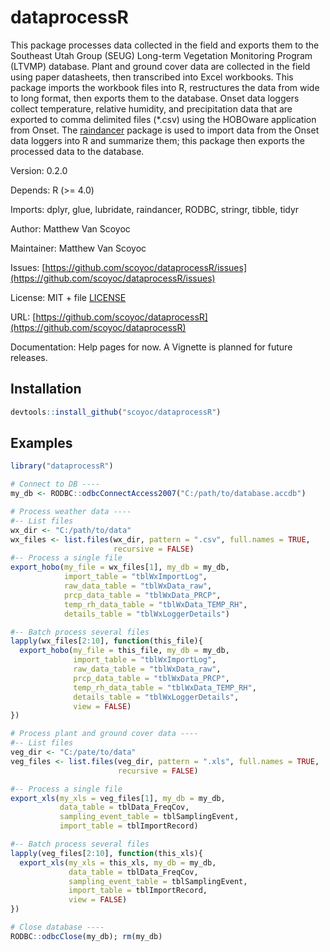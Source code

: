 # dataprocessR

This package processes data collected in the field and exports them to the Southeast Utah Group (SEUG) Long-term Vegetation Monitoring Program (LTVMP) database. 
Plant and ground cover data are collected in the field using paper datasheets, then transcribed into Excel workbooks. 
This package imports the workbook files into R, restructures the data from wide to long format, then exports them to the database.
Onset data loggers collect temperature, relative humidity, and precipitation data that are exported to comma delimited files (*.csv) using the HOBOware application from Onset. 
The [raindancer](https://github.com/scoyoc/raindancer) package is used to import data from the Onset data loggers into R and summarize them; this package then exports the processed data to the database.

Version: 0.2.0

Depends: R (>= 4.0)

Imports: dplyr, glue, lubridate, raindancer, RODBC, stringr, tibble, tidyr

Author: Matthew Van Scoyoc

Maintainer: Matthew Van Scoyoc

Issues: [https://github.com/scoyoc/dataprocessR/issues](https://github.com/scoyoc/dataprocessR/issues)

License: MIT + file [LICENSE](https://github.com/scoyoc/dataprocessR/blob/master/LICENSE.md)

URL: [https://github.com/scoyoc/dataprocessR](https://github.com/scoyoc/dataprocessR)

Documentation: Help pages for now. A Vignette is planned for future releases.

## Installation

``` r
devtools::install_github("scoyoc/dataprocessR")
```

## Examples
``` r
library("dataprocessR")

# Connect to DB ----
my_db <- RODBC::odbcConnectAccess2007("C:/path/to/database.accdb")

# Process weather data ----
#-- List files
wx_dir <- "C:/path/to/data"
wx_files <- list.files(wx_dir, pattern = ".csv", full.names = TRUE,
                       recursive = FALSE)
#-- Process a single file
export_hobo(my_file = wx_files[1], my_db = my_db,
            import_table = "tblWxImportLog",
            raw_data_table = "tblWxData_raw",
            prcp_data_table = "tblWxData_PRCP",
            temp_rh_data_table = "tblWxData_TEMP_RH",
            details_table = "tblWxLoggerDetails")

#-- Batch process several files
lapply(wx_files[2:10], function(this_file){
  export_hobo(my_file = this_file, my_db = my_db,
              import_table = "tblWxImportLog",
              raw_data_table = "tblWxData_raw",
              prcp_data_table = "tblWxData_PRCP",
              temp_rh_data_table = "tblWxData_TEMP_RH",
              details_table = "tblWxLoggerDetails",
              view = FALSE)
})

# Process plant and ground cover data ----
#-- List files
veg_dir <- "C:/pate/to/data"
veg_files <- list.files(veg_dir, pattern = ".xls", full.names = TRUE, 
                        recursive = FALSE)

#-- Process a single file
export_xls(my_xls = veg_files[1], my_db = my_db,
           data_table = tblData_FreqCov,
           sampling_event_table = tblSamplingEvent,
           import_table = tblImportRecord)

#-- Batch process several files
lapply(veg_files[2:10], function(this_xls){
  export_xls(my_xls = this_xls, my_db = my_db,
             data_table = tblData_FreqCov,
             sampling_event_table = tblSamplingEvent,
             import_table = tblImportRecord,
             view = FALSE)
})

# Close database ----
RODBC::odbcClose(my_db); rm(my_db)
```

